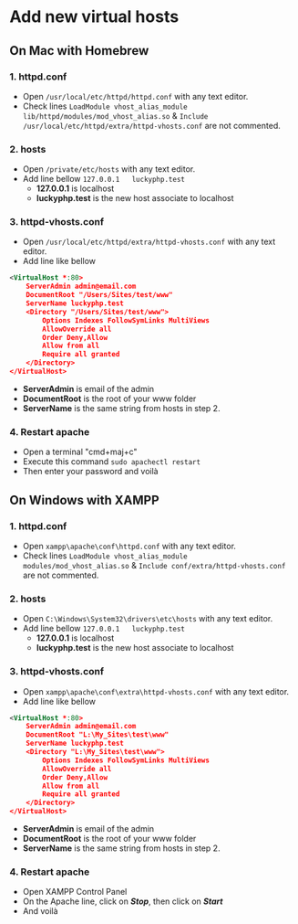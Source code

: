 # Add new virtual hosts

## On Mac with Homebrew

### 1. httpd.conf
- Open ``/usr/local/etc/httpd/httpd.conf`` with any text editor.
- Check lines ``LoadModule vhost_alias_module lib/httpd/modules/mod_vhost_alias.so`` & ``Include /usr/local/etc/httpd/extra/httpd-vhosts.conf`` are not commented.

### 2. hosts
- Open ``/private/etc/hosts`` with any text editor.
- Add line bellow ``127.0.0.1	luckyphp.test``
    - **127.0.0.1** is localhost
    - **luckyphp.test** is the new host associate to localhost

### 3. httpd-vhosts.conf
- Open ``/usr/local/etc/httpd/extra/httpd-vhosts.conf`` with any text editor.
- Add line like bellow
```xml
<VirtualHost *:80>
    ServerAdmin admin@email.com
    DocumentRoot "/Users/Sites/test/www"
    ServerName luckyphp.test
    <Directory "/Users/Sites/test/www">
        Options Indexes FollowSymLinks MultiViews
        AllowOverride all
        Order Deny,Allow
        Allow from all
        Require all granted
    </Directory>
</VirtualHost> 
```
- **ServerAdmin** is email of the admin
- **DocumentRoot** is the root of your www folder
- **ServerName** is the same string from hosts in step 2.

### 4. Restart apache
- Open a terminal "cmd+maj+c"
- Execute this command ``sudo apachectl restart``
- Then enter your password and voilà


## On Windows with XAMPP

### 1. httpd.conf
- Open ``xampp\apache\conf\httpd.conf`` with any text editor.
- Check lines ``LoadModule vhost_alias_module modules/mod_vhost_alias.so`` & ``Include conf/extra/httpd-vhosts.conf`` are not commented.

### 2. hosts
- Open ``C:\Windows\System32\drivers\etc\hosts`` with any text editor.
- Add line bellow ``127.0.0.1	luckyphp.test``
    - **127.0.0.1** is localhost
    - **luckyphp.test** is the new host associate to localhost

### 3. httpd-vhosts.conf
- Open ``xampp\apache\conf\extra\httpd-vhosts.conf`` with any text editor.
- Add line like bellow
```xml
<VirtualHost *:80>
    ServerAdmin admin@email.com
    DocumentRoot "L:\My_Sites\test\www"
    ServerName luckyphp.test
    <Directory "L:\My_Sites\test\www">
        Options Indexes FollowSymLinks MultiViews
        AllowOverride all
        Order Deny,Allow
        Allow from all
        Require all granted
    </Directory>
</VirtualHost> 
```
- **ServerAdmin** is email of the admin
- **DocumentRoot** is the root of your www folder
- **ServerName** is the same string from hosts in step 2.

### 4. Restart apache
- Open XAMPP Control Panel
- On the Apache line, click on ***Stop***, then click on ***Start***
- And voilà